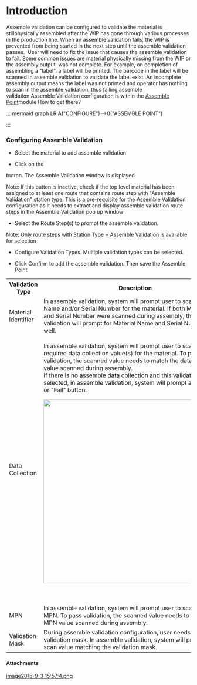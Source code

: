 # Introduction

Assemble validation can be configured to validate the material is 
stillphysically assembled after the WIP has gone through various processes in the production line. When an assemble validation fails, the WIP is prevented from being started in the next step until the assemble validation passes.  User will need to fix the issue that causes the assemble validation to fail. Some common issues are material physically missing from the WIP or the assembly output  was not complete. For example, on completion of assembling a "label", a label will be printed. The barcode in the label will be scanned in assemble validation to validate the label exist. An incomplete assembly output means the label was not printed and operator has nothing to scan in the assemble validation, thus failing assemble validation.Assemble Validation configuration is within the 
[Assemble Point](/iFactory-JGP-MES/iFactory-JGP-MES-Home/iFactory-JGP-MS/CONTENT/General-Production/Assemble-Point.md)module
How to get there?



::: mermaid
graph LR
A("CONFIGURE")-->0("ASSEMBLE POINT")

:::




### Configuring Assemble Validation




- Select the material to add assemble validation

- Click on the


button. The Assemble Validation window is displayed

Note: If this button is inactive, check if the top level material has been assigned to at least one route that contains route step with "Assemble Validation" station type. This is a pre-requisite for the Assemble Validation configuration as it needs to extract and display assemble validation route steps in the Assemble Validation pop up window
- Select the Route Step(s) to prompt the assemble validation.

Note: Only route steps with Station Type = Assemble Validation is available for selection 
- Configure Validation Types. Multiple validation types can be selected.

- Click Confirm to add the assemble validation. Then save the Assemble Point


<table class="confluenceTable"><tbody><tr><th class="confluenceTh">Validation Type</th><th class="confluenceTh">Description</th></tr><tr><td class="confluenceTd">Material Identifier </td><td class="confluenceTd">In assemble validation, system will prompt user to scan Material Name and/or Serial Number for the material. If both Material Name and Serial Number were scanned during assembly, the assemble validation will prompt for Material Name and Serial Number as well.</td></tr><tr><td class="confluenceTd"><p>Data Collection</p></td><td class="confluenceTd"><p>In assemble validation, system will prompt user to scan only the required data collection value(s) for the material. To pass validation, the scanned value needs to match the data collection value scanned during assembly.<br />If there is no assemble data collection and this validation type is selected, in assemble validation, system will prompt a "Validate" or "Fail" button. </p><p><span class="confluence-embedded-file-wrapper confluence-embedded-manual-size"><img class="confluence-embedded-image confluence-external-resource" width="500" src="download/attachments/8487062/28232313392704718609" data-image-src="http://usplnd0wiki01:8090/download/attachments/8487062/image2015-9-3+13%3A29%3A57.png?version=1&modificationDate=1441258199833&effects=drop-shadow" /></span></p><p> </p></td></tr><tr><td class="confluenceTd">MPN</td><td class="confluenceTd">In assemble validation, system will prompt user to scan the MPN. To pass validation, the scanned value needs to match the MPN value scanned during assembly.</td></tr><tr><td colspan="1" class="confluenceTd">Validation Mask</td><td colspan="1" class="confluenceTd">During assemble validation configuration, user needs to select a validation mask. In assemble validation, system will prompt user to scan value matching the validation mask.</td></tr></tbody></table>




#### Attachments

[image2015-9-3 15:57:4.png](/.attachments/29918259.png)
